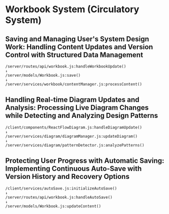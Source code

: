 # Workbook System (Circulatory System)

## Saving and Managing User's System Design Work: Handling Content Updates and Version Control with Structured Data Management
```
/server/routes/api/workbook.js:handleWorkbookUpdate()
↓
/server/models/Workbook.js:save()
↓
/server/services/workbook/contentManager.js:processContent()
```

## Handling Real-time Diagram Updates and Analysis: Processing Live Diagram Changes while Detecting and Analyzing Design Patterns
```
/client/components/ReactFlowDiagram.js:handleDiagramUpdate()
↓
/server/services/diagram/diagramManager.js:updateDiagram()
↓
/server/services/diagram/patternDetector.js:analyzePatterns()
```

## Protecting User Progress with Automatic Saving: Implementing Continuous Auto-Save with Version History and Recovery Options
```
/client/services/autoSave.js:initializeAutoSave()
↓
/server/routes/api/workbook.js:handleAutoSave()
↓
/server/models/Workbook.js:updateContent()
```